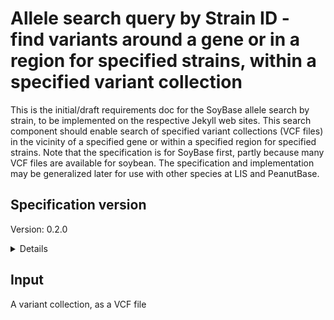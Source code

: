 # Allele search query by Strain ID - find variants around a gene or in a region for specified strains, within a specified variant collection 

This is the initial/draft requirements doc for the SoyBase allele search by strain, to be implemented on the respective Jekyll web sites. This search component should enable search of specified variant collections (VCF files) in the vicinity of a specified gene or within a specified region for specified strains. 
Note that the specification is for SoyBase first, partly because many VCF files are available for soybean. The specification and implementation may be generalized later for use with other species at LIS and PeanutBase.

## Specification version
Version: 0.2.0

<details>

 The first implementation will probably be done in in-page javascript rather than in a web component, since the GraphQL schema is not yet described for fasta-api.



</details>

## Input
A variant collection, as a VCF file
